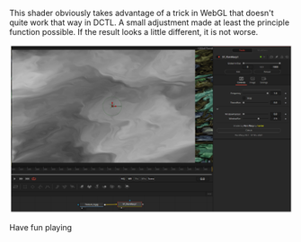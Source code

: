 This shader obviously takes advantage of a trick in WebGL that doesn't quite work that way in DCTL. A small adjustment made at least the principle function possible. If the result looks a little different, it is not worse.

[![FbmWarp](FbmWarp_screenshot.png)](FbmWarp.fuse)



Have fun playing